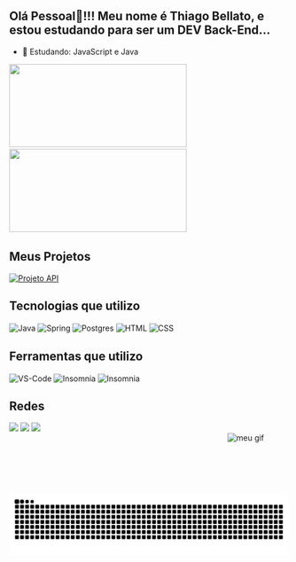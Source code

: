 ## Olá Pessoal👋!!! Meu nome é Thiago Bellato, e estou estudando para ser um DEV Back-End...

- 🌱 Estudando: JavaScript e Java

<div 
style="display: inline_block">
  <a href="https://github.com/anuraghazra/github-readme-stats">
  <img height=150 width=320 src="https://github-readme-stats.vercel.app/api?username=thiagobellato&show_icons=true&layout=compact&langs_count=8&card_width=320&theme=merko"  />
  </a>
  <a href="https://github.com/anuraghazra/convoychat">
  <img height=150 width=320 src="https://github-readme-stats.vercel.app/api/top-langs?username=thiagobellato&show_icons=true&layout=compact&langs_count=8&card_width=320&theme=merko" />
  </a>
</div>

## Meus Projetos

[![Projeto API](https://github-readme-stats.vercel.app/api/pin/?username=thiagobellato&repo=trabalho-api-grupo6&show_icons=true&layout=compact&langs_count=8&card_width=320&theme=merko)](https://github.com/thiagobellato/trabalho-api-grupo6)

## Tecnologias que utilizo

<div 
style="display: inline_block">
  <img align="center" alt="Java" height="35" width="40" src="https://cdn.jsdelivr.net/gh/devicons/devicon/icons/java/java-original.svg" />
  <img align="center" alt="Spring" height="35" width="40" src="https://cdn.jsdelivr.net/gh/devicons/devicon/icons/spring/spring-original.svg" />
  <img align="center" alt="Postgres" height="35" width="40" src="https://cdn.jsdelivr.net/gh/devicons/devicon/icons/postgresql/postgresql-original.svg" />
  <img align="center" alt="HTML" height="30" width="40" src="https://cdn.jsdelivr.net/gh/devicons/devicon/icons/html5/html5-original.svg" />
  <img align="center" alt="CSS" height="30" width="40" src="https://cdn.jsdelivr.net/gh/devicons/devicon/icons/css3/css3-original.svg" />
  
</div>

## Ferramentas que utilizo
<div
style="display: inline_block">
  <img align="center" alt="VS-Code" height="30" width="40" src="https://cdn.jsdelivr.net/gh/devicons/devicon@latest/icons/vscode/vscode-original.svg" />
  <img align="center" alt="Insomnia" height="30" width="40" src="https://cdn.jsdelivr.net/gh/devicons/devicon/icons/insomnia/insomnia-original.svg" />
  <img align="center" alt="Insomnia" height="30" width="40" src="https://cdn.jsdelivr.net/gh/devicons/devicon@latest/icons/postman/postman-original.svg" />
</div>

## Redes

<div 
style="display: inline_block">
  <a href="https://instagram.com/_ph0nix" target="_blank"><img src="https://img.shields.io/badge/-Instagram-%23E4405F?style=for-the-badge&logo=instagram&logoColor=white" target="_blank"></a> 
  <a href="https://www.linkedin.com/in/thiago-frederico-bellato-32814727a" target="_blank"><img src="https://img.shields.io/badge/-LinkedIn-%230077B5?style=for-the-badge&logo=linkedin&logoColor=white" target="_blank"></a>
  <a href="mailto:tfbellato@hotmail.com" target="_blank"><img src="https://img.shields.io/badge/Microsoft_Outlook-0078D4?style=for-the-badge&logo=microsoft-outlook&logoColor=white" target="_blank"></a>
</div>

<div 
style="border-radius: 50">
<img src="https://cdn.discordapp.com/attachments/1169699784043536454/1204474720053891112/picasion.com_c4a6133a421ea85bd7fbe68b2d0c4cbb.gif?ex=65d4dd7f&is=65c2687f&hm=b0df6cab7453f2ed8e46fa7bdbad2031137875e8a735be59a40ed344ef730afb" width="110" height="110" alt="meu gif" align="right"/>
</div>

<picture>
  <source media="(prefers-color-scheme: dark)" srcset="https://raw.githubusercontent.com/thiagobellato/thiagobellato/output/github-contribution-grid-snake-dark.svg">
  <source media="(prefers-color-scheme: light)" srcset="https://raw.githubusercontent.com/thiagobellato/thiagobellato/output/github-contribution-grid-snake.svg">
  <img alt="github contribution grid snake animation" src="https://raw.githubusercontent.com/thiagobellato/thiagobellato/output/github-contribution-grid-snake.svg">
</picture>
